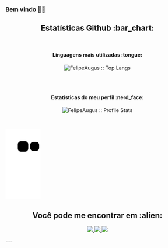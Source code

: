 ### Bem vindo 👋😄
<!-- 
TECNOLOGIAS  
<h2 align="center">My stack :man_technologist:</h2>

<p align="center">Tools that I use on a daily basis, or that I've used or worked (either much or a bit) with on the past</p>
<p align="center">
  <a href="https://stackshare.io/anhello/my-personal-stack">
    <img src="http://img.shields.io/badge/tech-stack-0690fa.svg?style=flat" alt="AnhellO :: StackShare" />
  </a>
</p>
-->

<!-- GITUB -->
<h2 align="center">Estatísticas Github :bar_chart:</h2>
<section style="max-width: 1000px; display: flex; flex-wrap: wrap; margin: 0 auto;">
  <div style="flex: 1 1 450px; padding: 10px; margin: 5px;">
    <h4 align="center">Linguagens mais utilizadas :tongue:</h4>
    <p align="center"><img src="https://github-readme-stats.vercel.app/api/top-langs/?username=FelipeAugus&langs_count=10&theme=algolia&layout=compact" alt="FelipeAugus :: Top Langs" /></p>
  </div>
  <div style="flex: 1 1 450px; padding: 10px; margin: 5px;">
    <h4 align="center">Estatísticas do meu perfil :nerd_face:</h4>
    <p align="center"><img src="https://github-readme-stats.vercel.app/api?username=FelipeAugus&show_icons=true&theme=algolia" alt="FelipeAugus :: Profile Stats" /></p>
  </div>
</section>

<!-- COBRINHA -->
![Snake animation](https://github.com/FelipeAugus/FelipeAugus/blob/output/github-contribution-grid-snake.svg)

<!-- REDES SOCIAIS --> 
<h2 align="center">Você pode me encontrar em :alien:</h2>

<p align="center">
  <a href="https://www.linkedin.com/in/felipe-augusto-souza-aa76831b1" target="_blank">
    <img src="https://img.shields.io/badge/%20-LinkedIn-blue" height="30">
  </a>
  <a href="https://www.instagram.com/a_felip3" target="_blank">
    <img src="https://img.shields.io/badge/%20-Instagram-orange" height="30">
  </a>
  <a href="#augusto.felipao22@gmail.com">
    <img src="https://img.shields.io/badge/%20-augusto.felipao22@gmail.com-red" height="30">
  </a>
</p>
---
